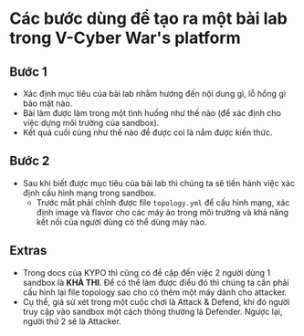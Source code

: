 # Các bước dùng để tạo ra một bài lab trong V-Cyber War's platform

## Bước 1
- Xác định mục tiêu của bài lab nhằm hướng đến nội dung gì, lỗ hổng gì bảo mật nào.
- Bài làm được làm trong một tình huống như thế nào (để xác định cho việc dựng môi trường của sandbox).
- Kết quả cuối cùng như thế nào để được coi là nắm được kiến thức.

## Bước 2
- Sau khi biết được mục tiêu của bài lab thì chúng ta sẽ tiến hành việc xác định cấu hình mạng trong sandbox.
	- Trước mắt phải chỉnh được file `topology.yml` để cấu hình mạng, xác định image và flavor cho các máy ảo trong môi trường và khả năng kết nối của người dùng có thể dùng máy nào.


## Extras
- Trong docs của KYPO thì cũng có đề cập đến việc 2 người dùng 1 sandbox là **KHẢ THI**. Để có thể làm được điều đó thì chúng ta cần phải cấu hình lại file topology sao cho có thêm một máy dành cho attacker.
- Cụ thể, giả sử xét trong một cuộc chơi là Attack & Defend, khi đó người truy cập vào sandbox một cách thông thường là Defender. Ngược lại, người thứ 2 sẽ là Attacker.